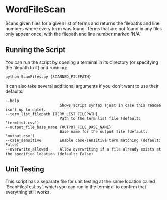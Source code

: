 # WordFileScan
Scans given files for a given list of terms and returns the filepaths and line numbers where every term was found. Terms that are not found in any files only appear once, with the filepath and line number marked 'N/A'.

## Running the Script
You can run the script by opening a terminal in its directory (or specifying the filepath to it) and running:
```
python ScanFiles.py {SCANNED_FILEPATH}
```

It can also take several additional arguments if you don't want to use their defaults:
```
--help
                        Shows script syntax (just in case this readme isn't up to date).
--term_list_filepath {TERM_LIST_FILEPATH}
                        Path to the term list file (default: 'termList.csv')
--output_file_base_name {OUTPUT_FILE_BASE_NAME}
                        Base name for the output file (default: 'output.csv')
--case_sensitive        Enable case-sensitive term matching (default: False)
--overwrite_allowed     Allow overwriting if a file already exists at the specified location (default: False)
```
## Unit Testing
This script has a separate file for unit testing at the same location called 'ScanFilesTest.py', which you can run in the terminal to confirm that everything still works.
